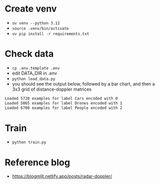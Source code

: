 # Create venv
- `uv venv --python 3.12`
- `source .venv/bin/activate`
- `uv pip install -r requirements.txt`

# Check data
- `cp .env.template .env`
- edit DATA_DIR in .env
- `python load_data.py`
- you should see the output below, followed by a bar chart, and then a 3x3 grid of distance-doppler matrices

```bash
Loaded 5720 examples for label Cars encoded with 0
Loaded 5065 examples for label Drones encoded with 1
Loaded 6700 examples for label People encoded with 2
```

# Train
- `python train.py`

# Reference blog
- https://blogmljt.netlify.app/posts/radar-doppler/